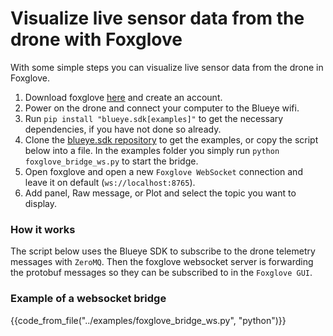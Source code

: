 # Visualize live sensor data from the drone with Foxglove
With some simple steps you can visualize live sensor data from the drone in Foxglove.

1. Download foxglove [here](https://foxglove.dev/download) and create an account.
2. Power on the drone and connect your computer to the Blueye wifi.
3. Run `pip install "blueye.sdk[examples]"` to get the necessary dependencies, if you have not done so already.
4. Clone the [blueye.sdk repository](https://github.com/BluEye-Robotics/blueye.sdk) to get the examples, or copy the script below into a file. In the examples folder you simply run `python foxglove_bridge_ws.py` to start the bridge.
5. Open foxglove and open a new `Foxglove WebSocket` connection and leave it on default (`ws://localhost:8765`).
6. Add panel, Raw message, or Plot and select the topic you want to display.

### How it works
 The script below uses the Blueye SDK to subscribe to the drone telemetry messages with `ZeroMQ`. Then the foxglove websocket server is forwarding the protobuf messages so they can be subscribed to in the `Foxglove GUI`.

### Example of a websocket bridge
{{code_from_file("../examples/foxglove_bridge_ws.py", "python")}}
